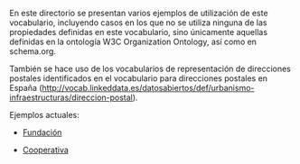 En este directorio se presentan varios ejemplos de utilización de este vocabulario, incluyendo casos en los que no se utiliza ninguna de las propiedades definidas en este vocabulario, sino únicamente aquellas definidas en la ontología W3C Organization Ontology, así como en schema.org.

También se hace uso de los vocabularios de representación de direcciones postales identificados en el vocabulario para direcciones postales en España (http://vocab.linkeddata.es/datosabiertos/def/urbanismo-infraestructuras/direccion-postal).

Ejemplos actuales:

- [Fundación](./fundacion.ttl)

- [Cooperativa](./cooperativa.ttl)
